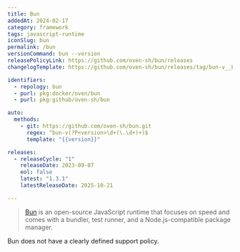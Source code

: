 ```yaml
---
title: Bun
addedAt: 2024-02-17
category: framework
tags: javascript-runtime
iconSlug: bun
permalink: /bun
versionCommand: bun --version
releasePolicyLink: https://github.com/oven-sh/bun/releases
changelogTemplate: https://github.com/oven-sh/bun/releases/tag/bun-v__LATEST__

identifiers:
  - repology: bun
  - purl: pkg:docker/oven/bun
  - purl: pkg:github/oven-sh/bun

auto:
  methods:
    - git: https://github.com/oven-sh/bun.git
      regex: ^bun-v(?P<version>\d+(\.\d+)+)$
      template: "{{version}}"

releases:
  - releaseCycle: "1"
    releaseDate: 2023-09-07
    eol: false
    latest: "1.3.1"
    latestReleaseDate: 2025-10-21

---
```


> [Bun](https://bun.sh/) is an open-source JavaScript runtime that focuses on speed
> and comes with a bundler, test runner, and a Node.js-compatible package manager.

Bun does not have a clearly defined support policy.
